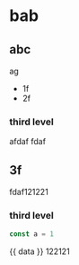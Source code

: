 # bab

## abc
ag
- 1f
- 2f
### third level
afdaf
fdaf

## 3f
fdaf121221
### third level



```jsx
const a = 1
```


<script setup>
  const data = 1;
</script>

{{ data }} 122121